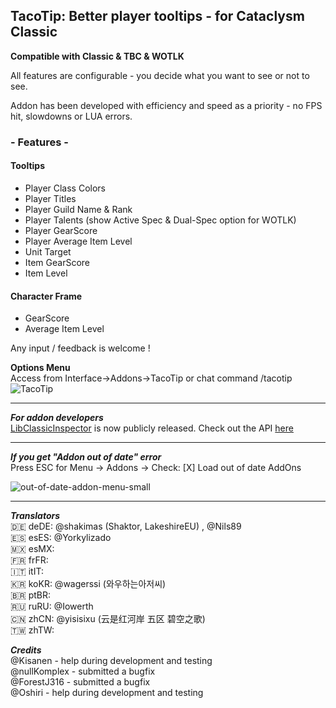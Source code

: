 ## TacoTip: Better player tooltips - for Cataclysm Classic

**Compatible with Classic & TBC & WOTLK**

All features are configurable - you decide what you want to see or not to see.

Addon has been developed with efficiency and speed as a priority - no FPS hit, slowdowns or LUA errors.

### - Features -

#### Tooltips
- Player Class Colors
- Player Titles
- Player Guild Name & Rank
- Player Talents (show Active Spec & Dual-Spec option for WOTLK)
- Player GearScore
- Player Average Item Level
- Unit Target
- Item GearScore
- Item Level


#### Character Frame
- GearScore
- Average Item Level


Any input / feedback is welcome !

**Options Menu**  
Access from Interface->Addons->TacoTip or chat command /tacotip
![TacoTip](https://user-images.githubusercontent.com/13628128/185593093-0e0662d6-0915-4f8f-aa33-151b38eb5c7c.png)


---

***For addon developers***  
[LibClassicInspector](https://github.com/anzz1/TacoTip/tree/master/Libs/LibClassicInspector) is now publicly released.
Check out the API [here](https://github.com/anzz1/TacoTip/blob/master/Libs/LibClassicInspector/API.txt)

---

***If you get "Addon out of date" error***  
Press ESC for Menu -> Addons -> Check: [X] Load out of date AddOns  

![out-of-date-addon-menu-small](https://user-images.githubusercontent.com/13628128/199223990-17896046-3407-472d-be70-b78fc42ae905.jpg)

---

***Translators***  
🇩🇪 deDE: @shakimas (Shaktor, LakeshireEU) , @Nils89  
🇪🇸 esES: @Yorkylizado  
🇲🇽 esMX:   
🇫🇷 frFR:   
🇮🇹 itIT:   
🇰🇷 koKR: @wagerssi (와우하는아저씨)  
🇧🇷 ptBR:   
🇷🇺 ruRU: @Iowerth  
🇨🇳 zhCN: @yisisixu (云是红河岸 五区 碧空之歌)  
🇹🇼 zhTW:   

***Credits***  
@Kisanen - help during development and testing  
@nullKomplex - submitted a bugfix  
@ForestJ316 - submitted a bugfix  
@Oshiri - help during development and testing
